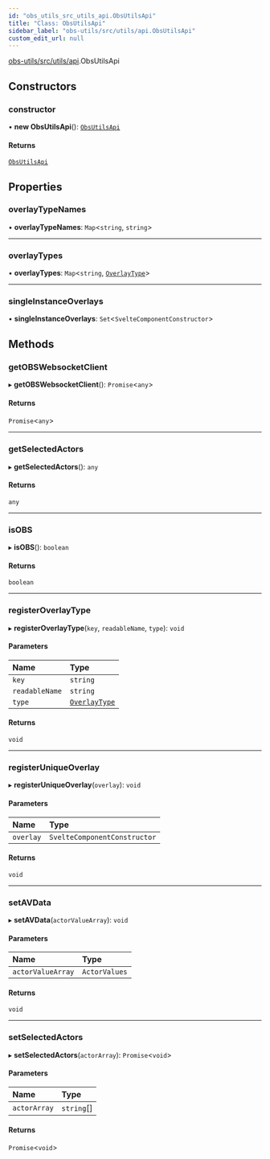 ```yaml
---
id: "obs_utils_src_utils_api.ObsUtilsApi"
title: "Class: ObsUtilsApi"
sidebar_label: "obs-utils/src/utils/api.ObsUtilsApi"
custom_edit_url: null
---
```


[obs-utils/src/utils/api](../modules/obs_utils_src_utils_api.md).ObsUtilsApi

## Constructors

### constructor

• **new ObsUtilsApi**(): [`ObsUtilsApi`](obs_utils_src_utils_api.ObsUtilsApi.md)

#### Returns

[`ObsUtilsApi`](obs_utils_src_utils_api.ObsUtilsApi.md)

## Properties

### overlayTypeNames

• **overlayTypeNames**: `Map`\<`string`, `string`\>

___

### overlayTypes

• **overlayTypes**: `Map`\<`string`, [`OverlayType`](obs_utils_src_utils_api.OverlayType.md)\>

___

### singleInstanceOverlays

• **singleInstanceOverlays**: `Set`\<`SvelteComponentConstructor`\>

## Methods

### getOBSWebsocketClient

▸ **getOBSWebsocketClient**(): `Promise`\<`any`\>

#### Returns

`Promise`\<`any`\>

___

### getSelectedActors

▸ **getSelectedActors**(): `any`

#### Returns

`any`

___

### isOBS

▸ **isOBS**(): `boolean`

#### Returns

`boolean`

___

### registerOverlayType

▸ **registerOverlayType**(`key`, `readableName`, `type`): `void`

#### Parameters

| Name | Type |
| :------ | :------ |
| `key` | `string` |
| `readableName` | `string` |
| `type` | [`OverlayType`](obs_utils_src_utils_api.OverlayType.md) |

#### Returns

`void`

___

### registerUniqueOverlay

▸ **registerUniqueOverlay**(`overlay`): `void`

#### Parameters

| Name | Type |
| :------ | :------ |
| `overlay` | `SvelteComponentConstructor` |

#### Returns

`void`

___

### setAVData

▸ **setAVData**(`actorValueArray`): `void`

#### Parameters

| Name | Type |
| :------ | :------ |
| `actorValueArray` | `ActorValues` |

#### Returns

`void`

___

### setSelectedActors

▸ **setSelectedActors**(`actorArray`): `Promise`\<`void`\>

#### Parameters

| Name | Type |
| :------ | :------ |
| `actorArray` | `string`[] |

#### Returns

`Promise`\<`void`\>
